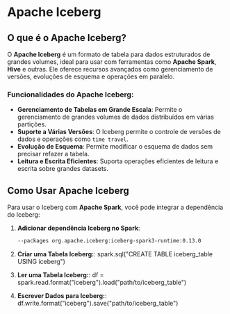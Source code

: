 # Apache Iceberg

## O que é o Apache Iceberg?

O **Apache Iceberg** é um formato de tabela para dados estruturados de grandes volumes, ideal para usar com ferramentas como **Apache Spark**, **Hive** e outras. Ele oferece recursos avançados como gerenciamento de versões, evoluções de esquema e operações em paralelo.

### Funcionalidades do Apache Iceberg:

- **Gerenciamento de Tabelas em Grande Escala**: Permite o gerenciamento de grandes volumes de dados distribuídos em várias partições.
- **Suporte a Várias Versões**: O Iceberg permite o controle de versões de dados e operações como `time travel`.
- **Evolução de Esquema**: Permite modificar o esquema de dados sem precisar refazer a tabela.
- **Leitura e Escrita Eficientes**: Suporta operações eficientes de leitura e escrita sobre grandes datasets.

## Como Usar Apache Iceberg

Para usar o Iceberg com **Apache Spark**, você pode integrar a dependência do Iceberg:

1. **Adicionar dependência Iceberg no Spark**:
   ```bash
   --packages org.apache.iceberg:iceberg-spark3-runtime:0.13.0

2. **Criar uma Tabela Iceberg:**:
    spark.sql("CREATE TABLE iceberg_table USING iceberg")

3. **Ler uma Tabela Iceberg:**:
    df = spark.read.format("iceberg").load("path/to/iceberg_table")

4. **Escrever Dados para Iceberg:**:
   df.write.format("iceberg").save("path/to/iceberg_table")
